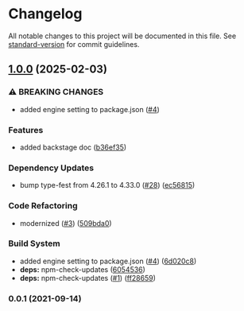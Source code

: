 # Changelog

All notable changes to this project will be documented in this file. See [standard-version](https://github.com/conventional-changelog/standard-version) for commit guidelines.

## [1.0.0](https://github.com/MapColonies/read-pkg/compare/v0.0.1...v1.0.0) (2025-02-03)


### ⚠ BREAKING CHANGES

* added engine setting to package.json ([#4](https://github.com/MapColonies/read-pkg/issues/4))

### Features

* added backstage doc ([b36ef35](https://github.com/MapColonies/read-pkg/commit/b36ef350cdda846ce9dc94be24a72f8a2973f397))


### Dependency Updates

* bump type-fest from 4.26.1 to 4.33.0 ([#28](https://github.com/MapColonies/read-pkg/issues/28)) ([ec56815](https://github.com/MapColonies/read-pkg/commit/ec56815d3d38b63bdd79bb41a9aa6ae0189158b9))


### Code Refactoring

* modernized ([#3](https://github.com/MapColonies/read-pkg/issues/3)) ([509bda0](https://github.com/MapColonies/read-pkg/commit/509bda0e068c639a2439637b5319b56cc2b0359d))


### Build System

* added engine setting to package.json ([#4](https://github.com/MapColonies/read-pkg/issues/4)) ([6d020c8](https://github.com/MapColonies/read-pkg/commit/6d020c88f99bb2ed0934fac56e046ede3794fc70))
* **deps:** npm-check-updates ([6054536](https://github.com/MapColonies/read-pkg/commit/6054536ffdd29ab51c0db21653cd05a26bc69911))
* **deps:** npm-check-updates ([#1](https://github.com/MapColonies/read-pkg/issues/1)) ([ff28659](https://github.com/MapColonies/read-pkg/commit/ff28659e8b41d6b79b7bdd920b25afe5560feef6))

### 0.0.1 (2021-09-14)
